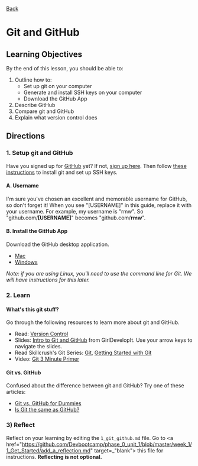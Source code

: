 [Back](README.md)

# Git and GitHub 

## Learning Objectives
By the end of this lesson, you should be able to:

1.  Outline how to:
    * Set up git on your computer
    * Generate and install SSH keys on your computer
    * Download the GitHub App
2. Describe GitHub
3. Compare git and GitHub
4. Explain what version control does


## Directions

### 1. Setup git and GitHub

Have you signed up for <a href="http://www.github.com" target="_blank">GitHub</a> yet? If not, <a href="http://www.github.com" target="_blank">sign up here</a>. Then follow <a href="https://help.github.com/articles/set-up-git" target="_blank"> these instructions</a> to install git and set up SSH keys. 

#### A. Username

I'm sure you've chosen an excellent and memorable username for GitHub, so don't forget it! When you see "[USERNAME]" in this guide, replace it with your username. For example, my username is "rmw".  So "github.com/**[USERNAME]**" becomes "github.com/**rmw**".


#### B. Install the GitHub App

Download the GitHub desktop application.

- <a href="http://mac.github.com/" target="_blank">Mac</a>
- <a href="http://windows.github.com/" target="_blank">Windows</a>

*Note: if you are using Linux, you'll need to use the command line for Git. We will have instructions for this later.*

### 2. Learn

#### What's this git stuff?

Go through the following resources to learn more about git and GitHub.

* Read: <a href="http://skillcrush.com/2013/02/11/version-control/" target="_blank">Version Control</a>
* Slides: <a href="http://girldevelopit.com/assets/github/index.html#/" target="_blank">Intro to Git and GitHub</a> from GirlDevelopIt.  Use your arrow keys to navigate the slides.
* Read Skillcrush's Git Series: <a href="http://skillcrush.com/2013/02/18/git/" target="_blank">Git</a>, <a href="http://skillcrush.com/2013/02/20/get-started-working-with-git/" target="_blank">Getting Started with Git</a>
* Video: <a href="http://www.youtube.com/watch?v=_Jmkvv_nKTE" target="_blank">Git 3 Minute Primer</a>

#### Git vs. GitHub

Confused about the difference between git and GitHub? Try one of these articles:

* <a href="http://stephaniehoh.github.io/blog/2013/10/07/git-vs-github-for-dummies/" target="_blank">Git vs. GitHub for Dummies</a>
* <a href="http://www.jahya.net/blog/?2013-05-git-vs-github" target="_blank">Is Git the same as GitHub?</a>

### 3) Reflect
Reflect on your learning by editing the `1_git_github.md` file. Go to <a href="https://github.com/Devbootcamp/phase_0_unit_1/blob/master/week_1/1_Get_Started/add_a_reflection.md" target=_"blank"> this file</a> for instructions. **Reflecting is not optional.**